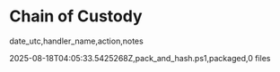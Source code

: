 ﻿# Chain of Custody

 

date_utc,handler_name,action,notes

2025-08-18T04:05:33.5425268Z,pack_and_hash.ps1,packaged,0 files
